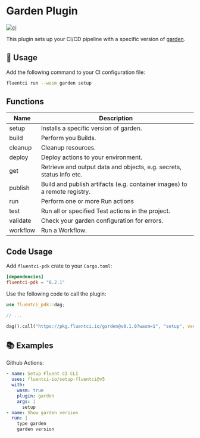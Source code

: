 # Garden Plugin

[![ci](https://github.com/fluentci-io/garden-plugin/actions/workflows/ci.yml/badge.svg)](https://github.com/fluentci-io/garden-plugin/actions/workflows/ci.yml)

This plugin sets up your CI/CD pipeline with a specific version of [garden](https://garden.io/).

## 🚀 Usage

Add the following command to your CI configuration file:

```bash
fluentci run --wasm garden setup
```

## Functions

| Name     | Description                                |
| -------- | ------------------------------------------ |
| setup    | Installs a specific version of garden.     |
| build    | Perform you Builds.                        |
| cleanup  | Cleanup resources.                         |
| deploy   | Deploy actions to your environment.        |
| get      | Retrieve and output data and objects, e.g. secrets, status info etc. |
| publish  | Build and publish artifacts (e.g. container images) to a remote registry.  |
| run      | Perform one or more Run actions            |
| test     | Run all or specified Test actions in the project. |
| validate | Check your garden configuration for errors. |
| workflow | Run a Workflow.                            |

## Code Usage

Add `fluentci-pdk` crate to your `Cargo.toml`:

```toml
[dependencies]
fluentci-pdk = "0.2.1"
```

Use the following code to call the plugin:

```rust
use fluentci_pdk::dag;

// ...

dag().call("https://pkg.fluentci.io/garden@v0.1.0?wasm=1", "setup", vec!["0.13.35"])?;
```

## 📚 Examples

Github Actions:

```yaml
- name: Setup Fluent CI CLI
  uses: fluentci-io/setup-fluentci@v5
  with:
    wasm: true
    plugin: garden
    args: |
      setup
- name: Show garden version
  run: |
    type garden
    garden version
```
